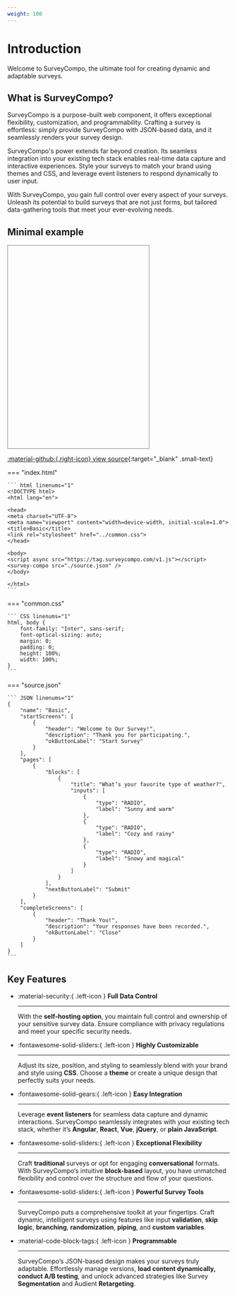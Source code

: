 ```yaml
---
weight: 100
---
```


# Introduction

Welcome to SurveyCompo, the ultimate tool for creating dynamic and adaptable surveys.


## What is SurveyCompo?

SurveyCompo is a purpose-built web component, it offers exceptional flexibility, customization, and programmability. Crafting a survey is effortless: simply provide SurveyCompo with JSON-based data, and it seamlessly renders your survey design.

SurveyCompo's power extends far beyond creation. Its seamless integration into your existing tech stack enables real-time data capture and interactive experiences. Style your surveys to match your brand using themes and CSS, and leverage event listeners to respond dynamically to user input.

With SurveyCompo, you gain full control over every aspect of your surveys. Unleash its potential to build surveys that are not just forms, but tailored data-gathering tools that meet your ever-evolving needs.


## Minimal example


<div style="resize: both; border: 1px solid gray; width: 320px; height: 460px">
	<survey-compo
		src="https://surveycompo.github.io/examples/examples/basic/source.json"
	/>
</div>


[:material-github:{.right-icon} view source](https://github.com/SurveyCompo/examples/tree/main/examples/basic){:target="\_blank" .small-text}

=== "index.html"

    ``` html linenums="1"
    <!DOCTYPE html>
    <html lang="en">

    <head>
    <meta charset="UTF-8">
    <meta name="viewport" content="width=device-width, initial-scale=1.0">
    <title>Basic</title>
    <link rel="stylesheet" href="../common.css">
    </head>

    <body>
    <script async src="https://tag.surveycompo.com/v1.js"></script>
    <survey-compo src="./source.json" />
    </body>

    </html>
    ```

=== "common.css"

    ``` CSS linenums="1"
    html, body {
        font-family: "Inter", sans-serif;
        font-optical-sizing: auto;
        margin: 0;
        padding: 0;
        height: 100%;
        width: 100%;
    }
    ```

=== "source.json"

    ``` JSON linenums="1"
	{
		"name": "Basic",
		"startScreens": [
			{
				"header": "Welcome to Our Survey!",
				"description": "Thank you for participating.",
				"okButtonLabel": "Start Survey"
			}
		],
		"pages": [
			{
				"blocks": [
					{
						"title": "What’s your favorite type of weather?",
						"inputs": [
							{
								"type": "RADIO",
								"label": "Sunny and warm"
							},
							{
								"type": "RADIO",
								"label": "Cozy and rainy"
							},
							{
								"type": "RADIO",
								"label": "Snowy and magical"
							}
						]
					}
				],
				"nextButtonLabel": "Submit"
			}
		],
		"completeScreens": [
			{
				"header": "Thank You!",
				"description": "Your responses have been recorded.",
				"okButtonLabel": "Close"
			}
		]
	}
  	```

## Key Features


<div class="grid cards" markdown>


-   :material-security:{ .left-icon } __Full Data Control__

    ---

    With the **self-hosting option**, you maintain full control and ownership of your sensitive survey data. Ensure compliance with privacy regulations and meet your specific security needs.


-   :fontawesome-solid-sliders:{ .left-icon } __Highly Customizable__

    ---

    Adjust its size, position, and styling to seamlessly blend with your brand and style using **CSS**. Choose a **theme** or create a unique design that perfectly suits your needs.


-   :fontawesome-solid-gears:{ .left-icon } __Easy Integration__

    ---

    Leverage **event listeners** for seamless data capture and dynamic interactions. SurveyCompo seamlessly integrates with your existing tech stack, whether it’s **Angular**, **React**, **Vue**, **jQuery**, or **plain JavaScript**.


-   :fontawesome-solid-sliders:{ .left-icon } __Exceptional Flexibility__

    ---

    Craft **traditional** surveys or opt for engaging **conversational** formats. With SurveyCompo‘s intuitive **block-based** layout, you have unmatched flexibility and control over the structure and flow of your questions.

-   :fontawesome-solid-sliders:{ .left-icon } __Powerful Survey Tools__

    ---

    SurveyCompo puts a comprehensive toolkit at your fingertips. Craft dynamic, intelligent surveys using features like input **validation**, **skip logic**, **branching**, **randomization**, **piping**, and **custom variables**.


-   :material-code-block-tags:{ .left-icon } __Programmable__

    ---

    SurveyCompo‘s JSON-based design makes your surveys truly adaptable. Effortlessly manage versions, **load content dynamically, conduct A/B testing**, and unlock advanced strategies like Survey **Segmentation** and Audient **Retargeting**.


</div>

